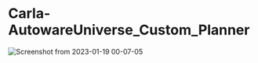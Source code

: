 # Carla-AutowareUniverse_Custom_Planner
![Screenshot from 2023-01-19 00-07-05](https://user-images.githubusercontent.com/111143533/213362547-8bba4241-bf59-4efb-9df5-7858ef139880.png)
